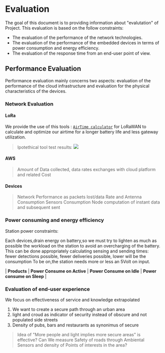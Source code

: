 # Evaluation

The goal of this document is to providing information about "evalutation" of Project. This evaluation is based on the follow constraints:
  - The evaluation of the performance of the network technologies.
  - The evaluation of the performance of the embedded devices in terms of power consumption and energy efficiency.
  - The evaluation of the response time from an end-user point of view.

## Performance Evaluation

Performance evaluation mainly concerns two aspects: evaluation of the performance of the cloud infrastructure and evaluation for the physical characteristics of the devices.

### Network Evaluation

#### LoRa

We provide the use of this tools : [`AirTime calculator`](https://avbentem.github.io/airtime-calculator/ttn/eu868/51) for LoRaWAN to calculate and optimize our airtime for a longer battery life and less gateway utilization.

> Ipotethical tool test results:
> ![](https://github.com/nardoz-dev/projectName/blob/main/docs/1stdelivery/pictures/LoraToolTest.png)

#### AWS
> Amount of Data collected, data rates exchanges with cloud platform and related Cost 

#### Devices

> Network Performance as packets lost/data Rate and Antenna Consumption
> Sensors Consumption 
> Node computation of instant data and subsequent sent

### Power consuming and energy efficiency

Station power constraints:

Each devices,drain energy on battery,so we must try to lighten as much as possible the workload on the station to avoid an overcharging of the battery. This can be done appropriately calculating sensing and sending times: fewer detections possible, fewer deliveries possible, lower will be the consumption
To be on,the station needs more or less an 5Volt on input.

| **Products** | **Power Consume on Active** | **Power Consume on Idle** |  **Power consume on Sleep** | 


### Evaluation of end-user experience
We focus on effectiveness of service and knowledge extrapolated
1. We want to create a secure path through an urban area
2. light and croud as indicator of security instead of obscure and not populated side streets
3. Density of pubs, bars and restaurants as synonimus of secure

> Idea of "More people and light implies more secure areas" is effective? 
> Can We measure Safety of roads through Ambiental Sensors and density of Points of interests in the area?
